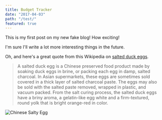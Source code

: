 ```yaml
---
title: Budget Tracker
date: "2017-04-03"
path: "/test/"
featured: true
---
```


This is my first post on my new fake blog! How exciting!

I'm sure I'll write a lot more interesting things in the future.

Oh, and here's a great quote from this Wikipedia on [salted duck eggs](http://en.wikipedia.org/wiki/Salted_duck_egg).

>A salted duck egg is a Chinese preserved food product made by soaking duck eggs in brine, or packing each egg in damp, salted charcoal. In Asian supermarkets, these eggs are sometimes sold covered in a thick layer of salted charcoal paste. The eggs may also be sold with the salted paste removed, wrapped in plastic, and vacuum packed. From the salt curing process, the salted duck eggs have a briny aroma, a gelatin-like egg white and a firm-textured, round yolk that is bright orange-red in color.

![Chinese Salty Egg](./salty_egg.jpg)
